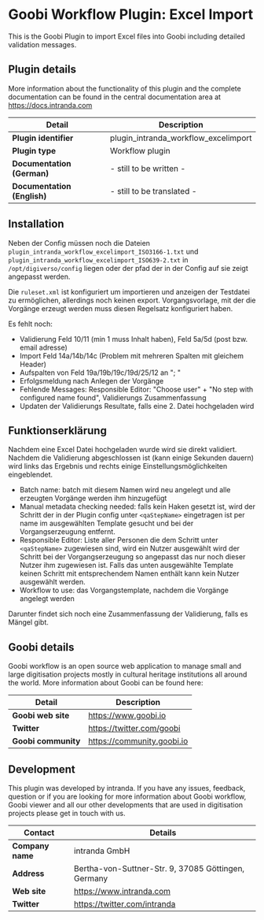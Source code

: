 # Goobi Workflow Plugin: Excel Import

This is the Goobi Plugin to import Excel files into Goobi including detailed validation messages.

## Plugin details

More information about the functionality of this plugin and the complete documentation can be found in the central documentation area at https://docs.intranda.com

Detail | Description
--- | ---
**Plugin identifier**       | plugin_intranda_workflow_excelimport
**Plugin type**             | Workflow plugin
**Documentation (German)**  | - still to be written -
**Documentation (English)** | - still to be translated -

## Installation
Neben der Config müssen noch die Dateien `plugin_intranda_workflow_excelimport_ISO3166-1.txt` und `plugin_intranda_workflow_excelimport_ISO639-2.txt` in `/opt/digiverso/config` liegen oder der pfad der in der Config auf sie zeigt angepasst werden.

Die `ruleset.xml` ist konfiguriert um importieren und anzeigen der Testdatei zu ermöglichen, allerdings noch keinen export.
Vorgangsvorlage, mit der die Vorgänge erzeugt werden muss diesen Regelsatz konfiguriert haben.

Es fehlt noch:
  - Validierung Feld 10/11 (min 1 muss Inhalt haben), Feld 5a/5d (post bzw. email adresse)
  - Import Feld 14a/14b/14c (Problem mit mehreren Spalten mit gleichem Header)
  - Aufspalten von Feld 19a/19b/19c/19d/25/12 an "; "
  - Erfolgsmeldung nach Anlegen der Vorgänge
  - Fehlende Messages: Responsible Editor: "Choose user" + "No step with configured name found", Validierungs Zusammenfassung
  - Updaten der Validierungs Resultate, falls eine 2. Datei hochgeladen wird

## Funktionserklärung
Nachdem eine Excel Datei hochgeladen wurde wird sie direkt validiert.
Nachdem die Validierung abgeschlossen ist (kann einige Sekunden dauern) wird links das Ergebnis und rechts einige Einstellungsmöglichkeiten eingeblendet.
  - Batch name: batch mit diesem Namen wird neu angelegt und alle erzeugten Vorgänge werden ihm hinzugefügt
  - Manual metadata checking needed: falls kein Haken gesetzt ist, wird der Schritt der in der Plugin config unter `<qaStepName>` eingetragen ist per name im ausgewählten Template gesucht und bei der Vorgangserzeugung entfernt.
  - Responsible Editor: Liste aller Personen die dem Schritt unter `<qaStepName>` zugewiesen sind, wird ein Nutzer ausgewählt wird der Schritt bei der Vorgangserzeugung so angepasst das nur noch dieser Nutzer ihm zugewiesen ist. Falls das unten ausgewählte Template keinen Schritt mit entsprechendem Namen enthält kann kein Nutzer ausgewählt werden.
  - Workflow to use: das Vorgangstemplate, nachdem die Vorgänge angelegt werden

Darunter findet sich noch eine Zusammenfassung der Validierung, falls es Mängel gibt.

## Goobi details

Goobi workflow is an open source web application to manage small and large digitisation projects mostly in cultural heritage institutions all around the world. More information about Goobi can be found here:

Detail | Description
--- | ---
**Goobi web site**  | https://www.goobi.io
**Twitter**         | https://twitter.com/goobi
**Goobi community** | https://community.goobi.io

## Development

This plugin was developed by intranda. If you have any issues, feedback, question or if you are looking for more information about Goobi workflow, Goobi viewer and all our other developments that are used in digitisation projects please get in touch with us.  

Contact | Details
--- | ---
**Company name**  | intranda GmbH
**Address**       | Bertha-von-Suttner-Str. 9, 37085 Göttingen, Germany
**Web site**      | https://www.intranda.com
**Twitter**       | https://twitter.com/intranda